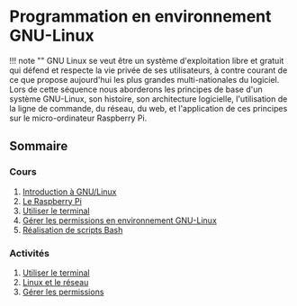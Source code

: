 # Programmation en environnement GNU-Linux

!!! note ""
    GNU Linux se veut être un système d'exploitation libre et gratuit qui défend et respecte la vie privée de ses utilisateurs, à contre courant de ce que propose aujourd'hui les plus grandes multi-nationales du logiciel. Lors de cette séquence nous aborderons les principes de base d'un système GNU-Linux, son histoire, son architecture logicielle, l'utilisation de la ligne de commande, du réseau, du web, et l'application de ces principes sur le micro-ordinateur Raspberry Pi.

## Sommaire

### Cours

1. [Introduction à GNU/Linux](\tsti2d\linux\01-Intro)
2. [Le Raspberry Pi](\tsti2d\linux\02-Raspberry_pi)
3. [Utiliser le terminal](\tsti2d\linux\03-Commandes_bash)
4. [Gérer les permissions en environnement GNU-Linux](\tsti2d\linux\04-Permissions)
5. [Réalisation de scripts Bash](\tsti2d\linux\05-Scripts_bash)

### Activités

1. [Utiliser le terminal](\tsti2d\linux\ACT1-Util_term)
2. [Linux et le réseau](\tsti2d\linux\ACT2-Linux_reseau)
3. [Gérer les permissions](\tsti2d\linux\ACT3-Gerer_permissions)
